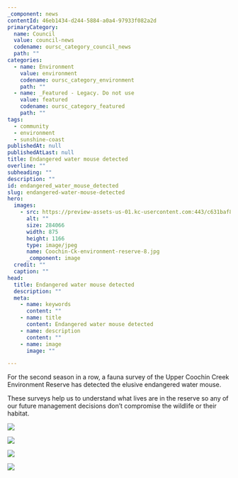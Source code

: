 ```yaml
---
_component: news
contentId: 46eb1434-d244-5884-a0a4-97933f082a2d
primaryCategory:
  name: Council
  value: council-news
  codename: oursc_category_council_news
  path: ""
categories:
  - name: Environment
    value: environment
    codename: oursc_category_environment
    path: ""
  - name: _Featured - Legacy. Do not use
    value: featured
    codename: oursc_category_featured
    path: ""
tags:
  - community
  - environment
  - sunshine-coast
publishedAt: null
publishedAtLast: null
title: Endangered water mouse detected
overline: ""
subheading: ""
description: ""
id: endangered_water_mouse_detected
slug: endangered-water-mouse-detected
hero:
  images:
    - src: https://preview-assets-us-01.kc-usercontent.com:443/c631baf8-1b46-001f-580c-d0001b68b4a8/a3461597-5585-4914-9562-ec1003418996/Coochin-Ck-environment-reserve-8.jpg
      alt: ""
      size: 284066
      width: 875
      height: 1166
      type: image/jpeg
      name: Coochin-Ck-environment-reserve-8.jpg
      _component: image
  credit: ""
  caption: ""
head:
  title: Endangered water mouse detected
  description: ""
  meta:
    - name: keywords
      content: ""
    - name: title
      content: Endangered water mouse detected
    - name: description
      content: ""
    - name: image
      image: ""

---
```

For the second season in a row, a fauna survey of the Upper Coochin Creek Environment Reserve has detected the elusive endangered water mouse.

These surveys help us to understand what lives are in the reserve so any of our future management decisions don’t compromise the wildlife or their habitat.

![](https://preview-assets-us-01.kc-usercontent.com:443/c631baf8-1b46-001f-580c-d0001b68b4a8/435713d5-0742-46b3-b0b8-5e10988b09dc/Coochin-Ck-environment-reserve-10-768x1024.jpg)

![](https://preview-assets-us-01.kc-usercontent.com:443/c631baf8-1b46-001f-580c-d0001b68b4a8/965a04e2-854e-451d-8f92-8e030609a118/Coochin-Ck-environment-reserve-6-1024x768.jpg)

![](https://preview-assets-us-01.kc-usercontent.com:443/c631baf8-1b46-001f-580c-d0001b68b4a8/db2e33fa-d61d-4f0b-acf2-73fb5f623fea/Coochin-Ck-environment-reserve-2-1024x768.jpg)

![](https://preview-assets-us-01.kc-usercontent.com:443/c631baf8-1b46-001f-580c-d0001b68b4a8/b4119f97-4979-4547-9ee3-7683b3cee337/Coochin-Ck-environment-reserve-4-768x1024.jpg)

